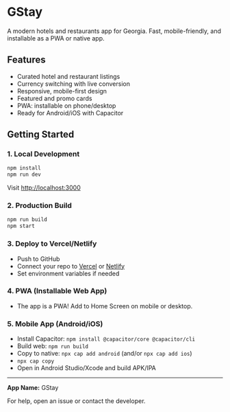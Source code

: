 # GStay

A modern hotels and restaurants app for Georgia. Fast, mobile-friendly, and installable as a PWA or native app.

## Features
- Curated hotel and restaurant listings
- Currency switching with live conversion
- Responsive, mobile-first design
- Featured and promo cards
- PWA: installable on phone/desktop
- Ready for Android/iOS with Capacitor

## Getting Started

### 1. Local Development
```bash
npm install
npm run dev
```
Visit [http://localhost:3000](http://localhost:3000)

### 2. Production Build
```bash
npm run build
npm start
```

### 3. Deploy to Vercel/Netlify
- Push to GitHub
- Connect your repo to [Vercel](https://vercel.com/) or [Netlify](https://netlify.com/)
- Set environment variables if needed

### 4. PWA (Installable Web App)
- The app is a PWA! Add to Home Screen on mobile or desktop.

### 5. Mobile App (Android/iOS)
- Install Capacitor: `npm install @capacitor/core @capacitor/cli`
- Build web: `npm run build`
- Copy to native: `npx cap add android` (and/or `npx cap add ios`)
- `npx cap copy`
- Open in Android Studio/Xcode and build APK/IPA

---

**App Name:** GStay

For help, open an issue or contact the developer. 